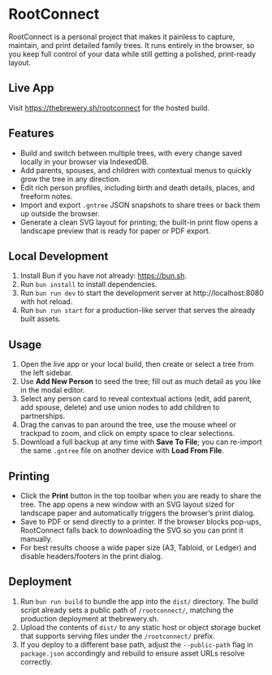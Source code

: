 # RootConnect

RootConnect is a personal project that makes it painless to capture, maintain, and print detailed family trees. It runs entirely in the browser, so you keep full control of your data while still getting a polished, print-ready layout.

## Live App

Visit https://thebrewery.sh/rootconnect for the hosted build.

## Features

- Build and switch between multiple trees, with every change saved locally in your browser via IndexedDB.
- Add parents, spouses, and children with contextual menus to quickly grow the tree in any direction.
- Edit rich person profiles, including birth and death details, places, and freeform notes.
- Import and export `.gntree` JSON snapshots to share trees or back them up outside the browser.
- Generate a clean SVG layout for printing; the built-in print flow opens a landscape preview that is ready for paper or PDF export.

## Local Development

1. Install Bun if you have not already: https://bun.sh.
2. Run `bun install` to install dependencies.
3. Run `bun run dev` to start the development server at http://localhost:8080 with hot reload.
4. Run `bun run start` for a production-like server that serves the already built assets.

## Usage

1. Open the live app or your local build, then create or select a tree from the left sidebar.
2. Use **Add New Person** to seed the tree; fill out as much detail as you like in the modal editor.
3. Select any person card to reveal contextual actions (edit, add parent, add spouse, delete) and use union nodes to add children to partnerships.
4. Drag the canvas to pan around the tree, use the mouse wheel or trackpad to zoom, and click on empty space to clear selections.
5. Download a full backup at any time with **Save To File**; you can re-import the same `.gntree` file on another device with **Load From File**.

## Printing

- Click the **Print** button in the top toolbar when you are ready to share the tree. The app opens a new window with an SVG layout sized for landscape paper and automatically triggers the browser’s print dialog.
- Save to PDF or send directly to a printer. If the browser blocks pop-ups, RootConnect falls back to downloading the SVG so you can print it manually.
- For best results choose a wide paper size (A3, Tabloid, or Ledger) and disable headers/footers in the print dialog.

## Deployment

1. Run `bun run build` to bundle the app into the `dist/` directory. The build script already sets a public path of `/rootconnect/`, matching the production deployment at thebrewery.sh.
2. Upload the contents of `dist/` to any static host or object storage bucket that supports serving files under the `/rootconnect/` prefix.
3. If you deploy to a different base path, adjust the `--public-path` flag in `package.json` accordingly and rebuild to ensure asset URLs resolve correctly.
